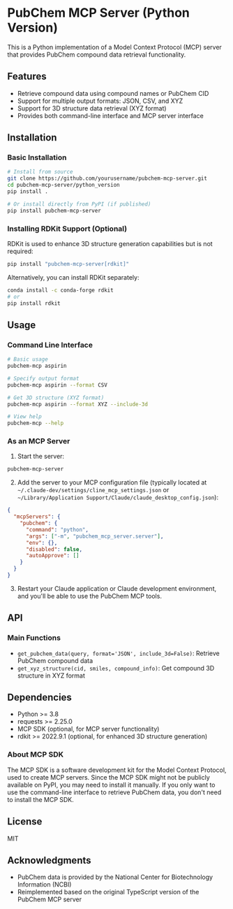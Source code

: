 # PubChem MCP Server (Python Version)

This is a Python implementation of a Model Context Protocol (MCP) server that provides PubChem compound data retrieval functionality.

## Features

- Retrieve compound data using compound names or PubChem CID
- Support for multiple output formats: JSON, CSV, and XYZ
- Support for 3D structure data retrieval (XYZ format)
- Provides both command-line interface and MCP server interface

## Installation

### Basic Installation

```bash
# Install from source
git clone https://github.com/yourusername/pubchem-mcp-server.git
cd pubchem-mcp-server/python_version
pip install .

# Or install directly from PyPI (if published)
pip install pubchem-mcp-server
```

### Installing RDKit Support (Optional)

RDKit is used to enhance 3D structure generation capabilities but is not required:

```bash
pip install "pubchem-mcp-server[rdkit]"
```

Alternatively, you can install RDKit separately:

```bash
conda install -c conda-forge rdkit
# or
pip install rdkit
```

## Usage

### Command Line Interface

```bash
# Basic usage
pubchem-mcp aspirin

# Specify output format
pubchem-mcp aspirin --format CSV

# Get 3D structure (XYZ format)
pubchem-mcp aspirin --format XYZ --include-3d

# View help
pubchem-mcp --help
```

### As an MCP Server

1. Start the server:

```bash
pubchem-mcp-server
```

2. Add the server to your MCP configuration file (typically located at `~/.claude-dev/settings/cline_mcp_settings.json` or `~/Library/Application Support/Claude/claude_desktop_config.json`):

```json
{
  "mcpServers": {
    "pubchem": {
      "command": "python",
      "args": ["-m", "pubchem_mcp_server.server"],
      "env": {},
      "disabled": false,
      "autoApprove": []
    }
  }
}
```

3. Restart your Claude application or Claude development environment, and you'll be able to use the PubChem MCP tools.

## API

### Main Functions

- `get_pubchem_data(query, format='JSON', include_3d=False)`: Retrieve PubChem compound data
- `get_xyz_structure(cid, smiles, compound_info)`: Get compound 3D structure in XYZ format

## Dependencies

- Python >= 3.8
- requests >= 2.25.0
- MCP SDK (optional, for MCP server functionality)
- rdkit >= 2022.9.1 (optional, for enhanced 3D structure generation)

### About MCP SDK

The MCP SDK is a software development kit for the Model Context Protocol, used to create MCP servers. Since the MCP SDK might not be publicly available on PyPI, you may need to install it manually. If you only want to use the command-line interface to retrieve PubChem data, you don't need to install the MCP SDK.

## License

MIT

## Acknowledgments

- PubChem data is provided by the National Center for Biotechnology Information (NCBI)
- Reimplemented based on the original TypeScript version of the PubChem MCP server
